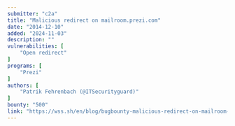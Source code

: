```yaml
---
submitter: "c2a"
title: "Malicious redirect on mailroom.prezi.com"
date: "2014-12-10"
added: "2024-11-03"
description: ""
vulnerabilities: [
    "Open redirect"
]
programs: [
    "Prezi"
]
authors: [
    "Patrik Fehrenbach (@ITSecurityguard)"
]
bounty: "500"
link: "https://wss.sh/en/blog/bugbounty-malicious-redirect-on-mailroom-prezi-com/"
---
```




